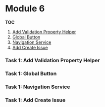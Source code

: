 # Module 6
**TOC**
1. [Add Validation Property Helper](#validation)
1. [Global Button](#globalbutton)
1. [Navigation Service](#navigationservice)
1. [Add Create Issue](#addcreateissue)

### Task 1: Add Validation Property Helper<a name="validation"></a>

### Task 1: Global Button<a name="globalbutton"></a>

### Task 1: Navigation Service<a name="navigationservice"></a>

### Task 1: Add Create Issue<a name="addcreateissue"></a>



